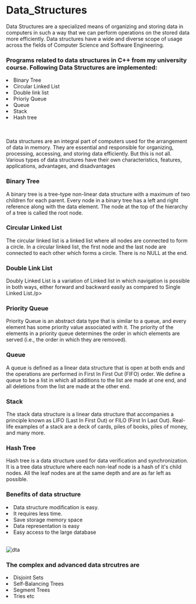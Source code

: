 # Data_Structures
<p>Data Structures are a specialized means of organizing and storing data in computers in such a way that we can perform operations on the stored data more efficiently. Data structures have a wide and diverse scope of usage across the fields of Computer Science and Software Engineering.</p>
<h3> Programs related to data structures in C++ from my university course.
 Following Data Structures are implemented: </h3>
<li> Binary Tree </li>
<li> Circular Linked List </li>
<li> Double link list </li>
<li> Prioriy Queue </li>
<li> Queue</li>
<li> Stack </li>
<li> Hash tree </li>
<br>

<br>
<p> Data structures are an integral part of computers used for the arrangement of data in memory. They are essential and responsible for organizing, processing, accessing, and storing data efficiently. But this is not all. Various types of data structures have their own characteristics, features, applications, advantages, and disadvantages </p> 
<h3>Binary Tree</h3>
<p>A binary tree is a tree-type non-linear data structure with a maximum of two children for each parent. Every node in a binary tree has a left and right reference along with the data element. The node at the top of the hierarchy of a tree is called the root node.</p>

<h3>Circular Linked List</h3>
<p>The circular linked list is a linked list where all nodes are connected to form a circle. In a circular linked list, the first node and the last node are connected to each other which forms a circle. There is no NULL at the end.</p>

<h3>Double Link List</h3>
<p>Doubly Linked List is a variation of Linked list in which navigation is possible in both ways, either forward and backward easily as compared to Single Linked List./p>

<h3>Priority Queue</h3>
<p>Priority Queue is an abstract data type that is similar to a queue, and every element has some priority value associated with it. The priority of the elements in a priority queue determines the order in which elements are served (i.e., the order in which they are removed).</p>

<h3>Queue</h3>
<p>A queue is defined as a linear data structure that is open at both ends and the operations are performed in First In First Out (FIFO) order. We define a queue to be a list in which all additions to the list are made at one end, and all deletions from the list are made at the other end.</p>

<h3>Stack</h3>
<p>The stack data structure is a linear data structure that accompanies a principle known as LIFO (Last In First Out) or FILO (First In Last Out). Real-life examples of a stack are a deck of cards, piles of books, piles of money, and many more.</p>

<h3>Hash Tree</h3>
<p>Hash tree is a data structure used for data verification and synchronization. It is a tree data structure where each non-leaf node is a hash of it's child nodes. All the leaf nodes are at the same depth and are as far left as possible.</p>

<h3>  Benefits of data structure </h3> 
<li> Data structure modification is easy.  </li> 
<li> It requires less time.</li> 
<li> Save storage memory space </li> 
<li> Data representation is easy</li>
<li> Easy access to the large database </li><br>

![dta](https://user-images.githubusercontent.com/55224607/193588277-3b2832c4-ca7f-47c4-98cc-0c40fe43a168.png)
<h3> The complex and advanced data strcutres are </h3> 
<li> Disjoint Sets</li>
<li> Self-Balancing Trees </li>
<li> Segment Trees </li>
<li> Tries etc </li>
